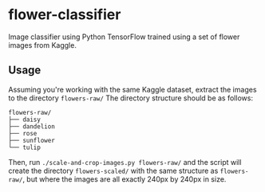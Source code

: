 # flower-classifier
Image classifier using Python TensorFlow trained using a set of flower images from Kaggle.

## Usage
Assuming you're working with the same Kaggle dataset, extract the images to the directory `flowers-raw/`
The directory structure should be as follows:
```
flowers-raw/
├── daisy
├── dandelion
├── rose
├── sunflower
└── tulip
```

Then, run `./scale-and-crop-images.py flowers-raw/` and the script will create the directory `flowers-scaled/`
with the same structure as `flowers-raw/`, but where the images are all exactly 240px by 240px in size.
